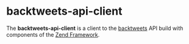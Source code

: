 backtweets-api-client
======
The **backtweets-api-client** is a client to the [backtweets](http://backtweets.com/api/) API build with components of the [Zend Framework](http://framework.zend.com/).
